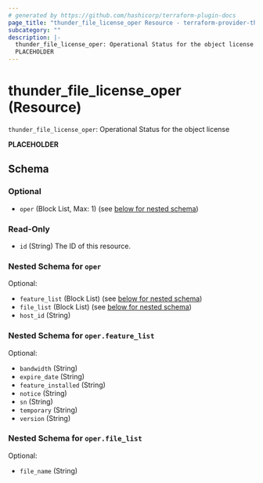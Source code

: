 ```yaml
---
# generated by https://github.com/hashicorp/terraform-plugin-docs
page_title: "thunder_file_license_oper Resource - terraform-provider-thunder"
subcategory: ""
description: |-
  thunder_file_license_oper: Operational Status for the object license
  PLACEHOLDER
---
```


# thunder_file_license_oper (Resource)

`thunder_file_license_oper`: Operational Status for the object license

__PLACEHOLDER__



<!-- schema generated by tfplugindocs -->
## Schema

### Optional

- `oper` (Block List, Max: 1) (see [below for nested schema](#nestedblock--oper))

### Read-Only

- `id` (String) The ID of this resource.

<a id="nestedblock--oper"></a>
### Nested Schema for `oper`

Optional:

- `feature_list` (Block List) (see [below for nested schema](#nestedblock--oper--feature_list))
- `file_list` (Block List) (see [below for nested schema](#nestedblock--oper--file_list))
- `host_id` (String)

<a id="nestedblock--oper--feature_list"></a>
### Nested Schema for `oper.feature_list`

Optional:

- `bandwidth` (String)
- `expire_date` (String)
- `feature_installed` (String)
- `notice` (String)
- `sn` (String)
- `temporary` (String)
- `version` (String)


<a id="nestedblock--oper--file_list"></a>
### Nested Schema for `oper.file_list`

Optional:

- `file_name` (String)


